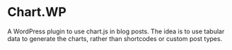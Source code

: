 Chart.WP
========

A WordPress plugin to use chart.js in blog posts. The idea is to use tabular data to generate the charts, rather than shortcodes or custom post types.
